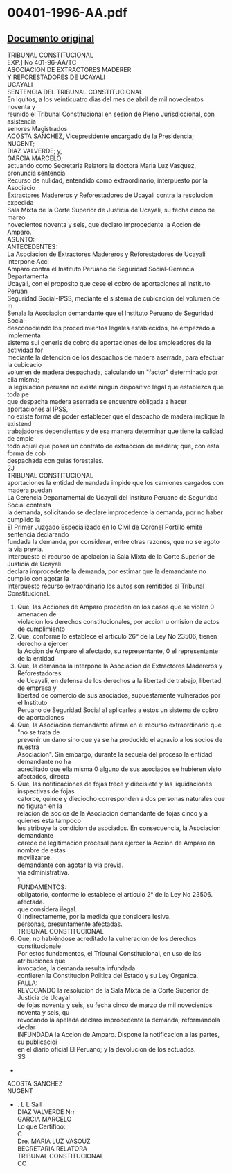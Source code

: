 
00401-1996-AA.pdf
=================
  
[Documento original](https://tc.gob.pe/jurisprudencia/1998/00401-1996-AA.pdf)  
---  
TRIBUNAL CONSTITUCIONAL  
EXP.] No 401-96-AA/TC  
ASOCIACION DE EXTRACTORES MADERER  
Y REFORESTADORES DE UCAYALI  
UCAYALI  
SENTENCIA DEL TRIBUNAL CONSTITUCIONAL  
En Iquitos, a los veinticuatro dias del mes de abril de mil novecientos noventa y  
reunido el Tribunal Constitucional en sesion de Pleno Jurisdiccional, con asistencia  
senores Magistrados  
ACOSTA SANCHEZ, Vicepresidente encargado de la Presidencia;  
NUGENT;  
DIAZ VALVERDE; y,  
GARCIA MARCELO;  
actuando como Secretaria Relatora la doctora Maria Luz Vasquez, pronuncia sentencia  
Recurso de nulidad, entendido como extraordinario, interpuesto por la Asociacio  
Extractores Madereros y Reforestadores de Ucayali contra la resolucion expedida  
Sala Mixta de la Corte Superior de Justicia de Ucayali, su fecha cinco de marzo  
novecientos noventa y seis, que declaro improcedente la Accion de Amparo.  
ASUNTO:  
ANTECEDENTES:  
La Asociacion de Extractores Madereros y Reforestadores de Ucayali interpone Acci  
Amparo contra el Instituto Peruano de Seguridad Social-Gerencia Departamenta  
Ucayali, con el proposito que cese el cobro de aportaciones al Instituto Peruan  
Seguridad Social-IPSS, mediante el sistema de cubicacion del volumen de m  
Senala la Asociacion demandante que el Instituto Peruano de Seguridad Social-  
desconociendo los procedimientos legales establecidos, ha empezado a implementa  
sistema sui generis de cobro de aportaciones de los empleadores de la actividad for  
mediante la detencion de los despachos de madera aserrada, para efectuar la cubicacio  
volumen de madera despachada, calculando un "factor" determinado por ella misma;  
la legislacion peruana no existe ningun dispositivo legal que establezca que toda pe  
que despacha madera aserrada se encuentre obligada a hacer aportaciones al IPSS,  
no existe forma de poder establecer que el despacho de madera implique la existend  
trabajadores dependientes y de esa manera determinar que tiene la calidad de emple  
todo aquel que posea un contrato de extraccion de madera; que, con esta forma de cob  
despachada con guias forestales.  
2J  
TRIBUNAL CONSTITUCIONAL  
aportaciones la entidad demandada impide que los camiones cargados con madera puedan  
La Gerencia Departamental de Ucayali del Instituto Peruano de Seguridad Social contesta  
la demanda, solicitando se declare improcedente la demanda, por no haber cumplido la  
El Primer Juzgado Especializado en lo Civil de Coronel Portillo emite sentencia declarando  
fundada la demanda, por considerar, entre otras razones, que no se agoto la via previa.  
Interpuesto el recurso de apelacion la Sala Mixta de la Corte Superior de Justicia de Ucayali  
declara improcedente la demanda, por estimar que la demandante no cumplio con agotar la  
Interpuesto recurso extraordinario los autos son remitidos al Tribunal Constitucional.  
1. Que, las Acciones de Amparo proceden en los casos que se violen 0 amenacen de  
violacion los derechos constitucionales, por accion u omision de actos de cumplimiento  
2. Que, conforme lo establece el articulo 26° de la Ley No 23506, tienen derecho a ejercer  
la Accion de Amparo el afectado, su representante, 0 el representante de la entidad  
3. Que, la demanda la interpone la Asociacion de Extractores Madereros y Reforestadores  
de Ucayali, en defensa de los derechos a la libertad de trabajo, libertad de empresa y  
libertad de comercio de sus asociados, supuestamente vulnerados por el Instituto  
Peruano de Seguridad Social al aplicarles a éstos un sistema de cobro de aportaciones  
4. Que, la Asociacion demandante afirma en el recurso extraordinario que "no se trata de  
prevenir un dano sino que ya se ha producido el agravio a los socios de nuestra  
Asociacion". Sin embargo, durante la secuela del proceso la entidad demandante no ha  
acreditado que ella misma 0 alguno de sus asociados se hubieren visto afectados, directa  
5. Que, las notificaciones de fojas trece y diecisiete y las liquidaciones inspectivas de fojas  
catorce, quince y dieciocho corresponden a dos personas naturales que no figuran en la  
relacion de socios de la Asociacion demandante de fojas cinco y a quienes ésta tampoco  
les atribuye la condicion de asociados. En consecuencia, la Asociacion demandante  
carece de legitimacion procesal para ejercer la Accion de Amparo en nombre de estas  
movilizarse.  
demandante con agotar la via previa.  
via administrativa.  
1  
FUNDAMENTOS:  
obligatorio, conforme lo establece el articulo 2° de la Ley No 23506.  
afectada.  
que considera ilegal.  
0 indirectamente, por la medida que considera lesiva.  
personas, presuntamente afectadas.  
TRIBUNAL CONSTITUCIONAL  
6. Que, no habiéndose acreditado la vulneracion de los derechos constitucionale  
Por estos fundamentos, el Tribunal Constitucional, en uso de las atribuciones que  
invocados, la demanda resulta infundada.  
confieren la Constitucion Politica del Estado y su Ley Organica.  
FALLA:  
REVOCANDO la resolucion de la Sala Mixta de la Corte Superior de Justicia de Ucayal  
de fojas noventa y seis, su fecha cinco de marzo de mil novecientos noventa y seis, qu  
revocando la apelada declaro improcedente la demanda; reformandola declar  
INFUNDADA la Accion de Amparo. Dispone la notificacion a las partes, su publicacioi  
en el diario oficial El Peruano; y la devolucion de los actuados.  
SS  
-  
ACOSTA SANCHEZ  
NUGENT  
- .  L L Sall  
DIAZ VALVERDE Nrr  
GARCIA MARCELO  
Lo que Certifioo:  
C  
Dre. MARIA LUZ VASOUZ  
BECRETARIA RELATORA  
TRIBUNAL CONSTITUCIONAL  
CC
